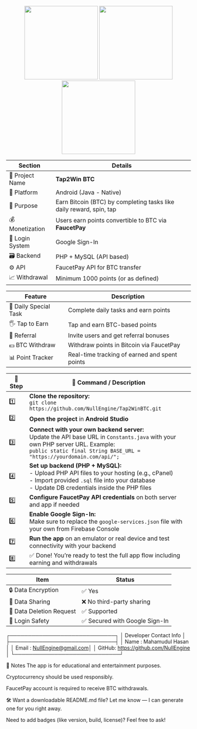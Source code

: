 <p align="center">
  <img src="https://github.com/user-attachments/assets/6a03aaaf-7c4c-447c-9561-ef7d748d5fd5" width="200"/>
  <img src="https://github.com/user-attachments/assets/342b2ccc-4570-4b2e-89d3-503194e203d4" width="200"/>
  <img src="https://github.com/user-attachments/assets/8af600c0-2cce-4f10-a81b-aafabd53d86d" width="200"/>
</p>



| Section         | Details                                                             |
| --------------- | ------------------------------------------------------------------- |
| 🧾 Project Name     | **Tap2Win BTC**                                                    |
| 📱 Platform     | Android (Java - Native)                                             |
| 🎯 Purpose      | Earn Bitcoin (BTC) by completing tasks like daily reward, spin, tap |
| 💰 Monetization | Users earn points convertible to BTC via **FaucetPay**              |
| 🔐 Login System | Google Sign-In                                                      |
| 🗃️ Backend     | PHP + MySQL (API based)                                             |
| ⚙️ API          | FaucetPay API for BTC transfer                                      |
| 📈 Withdrawal   | Minimum 1000 points (or as defined)                                 |
    

| Feature               | Description                                   |
| --------------------- | --------------------------------------------- |
| 🎁 Daily Special Task | Complete daily tasks and earn points          |
| 🖐️ Tap to Earn       | Tap and earn BTC-based points                 |
| 👥 Referral           | Invite users and get referral bonuses         |
| 💵 BTC Withdraw       | Withdraw points in Bitcoin via FaucetPay      |
| 📊 Point Tracker      | Real-time tracking of earned and spent points |



| 🔢 Step | 🧰 Command / Description                                                                                                                                                                                  |
| ------- | --------------------------------------------------------------------------------------------------------------------------------------------------------------------------------------------------------- |
| 1️⃣     | **Clone the repository:**<br>`git clone https://github.com/NullEngine/Tap2WinBTC.git`                                                                                                                     |
| 2️⃣     | **Open the project** in **Android Studio**                                                                                                                                                                |
| 3️⃣     | **Connect with your own backend server:**<br>Update the API base URL in `Constants.java` with your own PHP server URL. Example:<br>`public static final String BASE_URL = "https://yourdomain.com/api/";` |
| 4️⃣     | **Set up backend (PHP + MySQL):**<br>- Upload PHP API files to your hosting (e.g., cPanel)<br>- Import provided `.sql` file into your database<br>- Update DB credentials inside the PHP files            |
| 5️⃣     | **Configure FaucetPay API credentials** on both server and app if needed                                                                                                                                  |
| 6️⃣     | **Enable Google Sign-In:**<br>Make sure to replace the `google-services.json` file with your own from Firebase Console                                                                                    |
| 7️⃣     | **Run the app** on an emulator or real device and test connectivity with your backend                                                                                                                     |
| 8️⃣     | ✅ Done! You’re ready to test the full app flow including earning and withdrawals                                                                                                                          |


| Item                     | Status                        |
| ------------------------ | ----------------------------- |
| 🔒 Data Encryption       | ✅ Yes                         |
| 🔄 Data Sharing          | ❌ No third-party sharing      |
| 🧹 Data Deletion Request | ✅ Supported                   |
| 🔐 Login Safety          | ✅ Secured with Google Sign-In |

 ┌─────────────────────────────┐
 │    Developer Contact Info   │
 ├─────────────────────────────┤
 │ Name  : Mahamudul Hasan     │
 │ Email : NullEngine@gmail.com│
 │ GitHub: https://github.com/NullEngine │
 └─────────────────────────────┘



📢 Notes
The app is for educational and entertainment purposes.

Cryptocurrency should be used responsibly.

FaucetPay account is required to receive BTC withdrawals.

🛠️ Want a downloadable README.md file? Let me know — I can generate one for you right away.

Need to add badges (like version, build, license)? Feel free to ask!










